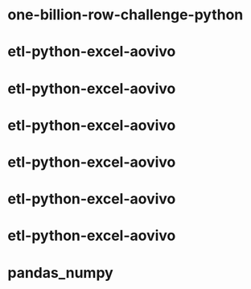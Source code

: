 # one-billion-row-challenge-python
# etl-python-excel-aovivo
# etl-python-excel-aovivo
# etl-python-excel-aovivo
# etl-python-excel-aovivo
# etl-python-excel-aovivo
# etl-python-excel-aovivo
# pandas_numpy
